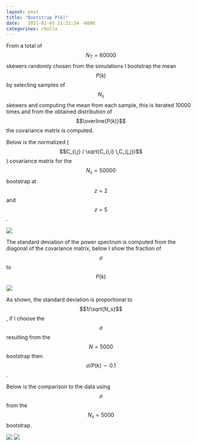 ```yaml
---
layout: post
title: "Bootstrap P(k)"
date:   2021-01-03 11:21:24 -0800
categorines: cholla
---
```



From a total of $$N_{T}=60000$$ skewers randomly chosen from the simulations I bootstrap the mean $$P(k)$$ by selecting samples of $$N_s$$ skewers and computing the mean from each sample, this is iterated 10000 times and from the obtained distribution of $$\overline{P(k)}$$ the covariance matrix is computed.

Below is the normalized ( $$C_{i,j} / \sqrt{C_{i,i} \,C_{j,j}}$$ ) covariance matrix for the $$N_s=50000$$ bootstrap at $$z=2$$ and $$z=5$$.

<img src="{{ site.url }}assets/images/cov_matrix.png">

The standard deviation of the power spectrum  is computed from the diagonal of the covariance matrix, below I show the fraction of $$\sigma$$ to $$P(k)$$        


<img src="{{ site.url }}assets/images/ps_sigma.png">


As shown, the standard deviation is proportional to $$1/\sqrt{N_s}$$, if I choose the $$\sigma$$ resulting from the $$N=5000$$ bootstrap then $$\sigma/P(k) \sim 0.1$$.

Below is the comparison to the data using $$\sigma$$ from the $$N_s=5000$$ bootstrap.


<img src="{{ site.url }}assets/images/flux_power_spectrum_grid_review.png">
 


<img src="{{ site.url }}assets/images/flux_power_spectrum_grid_review_BOSS.png">
 

